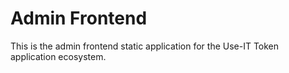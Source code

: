 # Admin Frontend
This is the admin frontend static application for the Use-IT Token application ecosystem.
